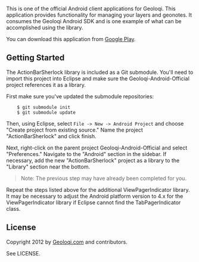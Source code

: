 This is one of the official Android client applications for Geoloqi. This
application provides functionality for managing your layers and geonotes.
It consumes the Geoloqi Android SDK and is one example of what can be
accomplished using the library.

You can download this application from [Google Play][google-play].

## Getting Started

The ActionBarSherlock library is included as a Git submodule. You'll need to
import this project into Eclipse and make sure the Geoloqi-Android-Official
project references it as a library.

First make sure you've updated the submodule repositories:

```
    $ git submodule init
    $ git submodule update
```

Then, using Eclipse, select `File -> New -> Android Project` and choose
"Create project from existing source." Name the project "ActionBarSherlock"
and click finish.

Next, right-click on the parent project Geoloqi-Android-Official and select
"Preferences." Navigate to the "Android" section in the sidebar. If necessary,
add the new "ActionBarSherlock" project as a library to the "Library" section
near the bottom.

> Note: The previous step may have already been completed for you.

Repeat the steps listed above for the additional ViewPagerIndicator library.
It may be necessary to adjust the Android platform version to 4.x for
the ViewPagerIndicator library if Eclipse cannot find the TabPagerIndicator
class.

## License

Copyright 2012 by [Geoloqi.com][geoloqi-site] and contributors.

See LICENSE.

[geoloqi-site]: https://geoloqi.com/
[geoloqi-dev-site]: https://developers.geoloqi.com/
[android-managing-projects]: http://developer.android.com/guide/developing/projects/projects-cmdline.html
[google-play]: https://play.google.com/store/apps/details?id=com.geoloqi.geonotes
